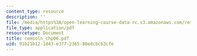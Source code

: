 ```yaml
---
content_type: resource
description: ''
file: /media/https%3A/open-learning-course-data-rc.s3.amazonaws.com/res-6-001-continuum-electromechanics-spring-2009/91b21b121843e377236580edcbc63cfe_cemsoln_chp06.pdf
file_type: application/pdf
resourcetype: Document
title: cemsoln_chp06.pdf
uid: 91b21b12-1843-e377-2365-80edcbc63cfe
---
```

